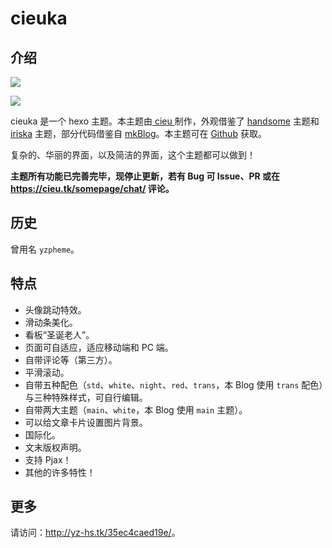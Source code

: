 # cieuka

## 介绍

![](http://yz-hs.tk/img/intro.png)

![](http://yz-hs.tk/img/intro2.png)

cieuka 是一个 hexo 主题。本主题由[ cieu ](https://github.com/yz-hs/)制作，外观借鉴了 [handsome](https://www.ihewro.com/archives/489/) 主题和 [iriska](https://cn.wordpress.org/themes/iriska/) 主题，部分代码借鉴自 [mkBlog](https://mkblog.cn/)。本主题可在 [Github](https://github.com/yz-hs/cieuka) 获取。

复杂的、华丽的界面，以及简洁的界面，这个主题都可以做到！

**主题所有功能已完善完毕，现停止更新，若有 Bug 可 Issue、PR 或在 <https://cieu.tk/somepage/chat/> 评论。**

## 历史

曾用名 `yzpheme`。

## 特点

- 头像跳动特效。
- 滑动条美化。
- 看板“圣诞老人”。
- 页面可自适应，适应移动端和 PC 端。
- 自带评论等（第三方）。
- 平滑滚动。
- 自带五种配色（`std`、`white`、`night`、`red`、`trans`，本 Blog 使用 `trans` 配色）与三种特殊样式，可自行编辑。
- 自带两大主题（`main`、`white`，本 Blog 使用 `main` 主题）。
- 可以给文章卡片设置图片背景。
- 国际化。
- 文末版权声明。
- 支持 Pjax！
- 其他的许多特性！

## 更多

请访问：<http://yz-hs.tk/35ec4caed19e/>。